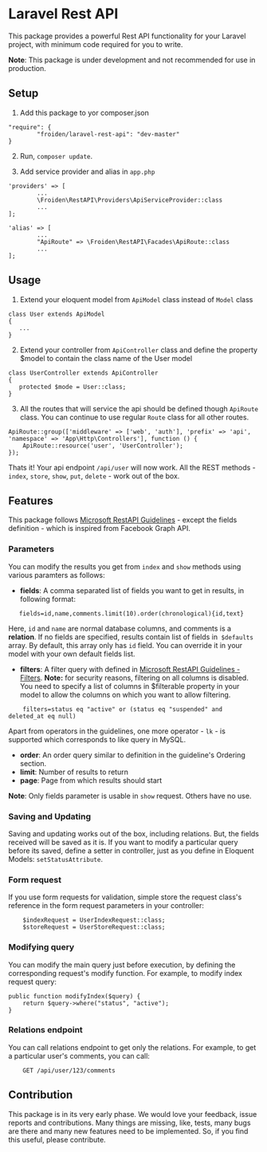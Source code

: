 # Laravel Rest API
This package provides a powerful Rest API functionality for your Laravel project, with minimum code required for you to write.

**Note**: This package is under development and not recommended for use in production.

## Setup
1) Add this package to yor composer.json
```
"require": {
        "froiden/laravel-rest-api": "dev-master"
}
```

2) Run, `composer update`.

3) Add service provider and alias in `app.php`

```
'providers' => [
		...
        \Froiden\RestAPI\Providers\ApiServiceProvider::class
		...
];

'alias' => [
		...
        "ApiRoute" => \Froiden\RestAPI\Facades\ApiRoute::class
		...
];
```

## Usage
1) Extend your eloquent model from `ApiModel` class instead of `Model` class
```
class User extends ApiModel
{
   ...
}
```
2) Extend your controller from `ApiController` class and define the property $model to contain the class name of the User model

```
class UserController extends ApiController
{
   protected $mode = User::class;
}
```

3) All the routes that will service the api should be defined though `ApiRoute` class. You can continue to use 
regular `Route` class for all other routes.
```
ApiRoute::group(['middleware' => ['web', 'auth'], 'prefix' => 'api', 'namespace' => 'App\Http\Controllers'], function () {
    ApiRoute::resource('user', 'UserController');
});
```

Thats it! Your api endpoint `/api/user` will now work. All the REST methods - `index`, `store`, `show`, `put`, `delete` - work out of the box.

## Features

This package follows [Microsoft RestAPI Guidelines](https://github.com/Microsoft/api-guidelines/blob/master/Guidelines.md) - except the fields definition - which is inspired from Facebook Graph API.

### Parameters
You can modify the results you get from `index` and `show` methods using various paramters as follows:

* **fields**: A comma separated list of fields you want to get in results, in following format:
```
   fields=id,name,comments.limit(10).order(chronological){id,text}
```
Here, `id` and `name` are normal database columns, and comments is a **relation**. If no fields are specified, results contain list of fields in` $defaults` array. By default, this array only has `id` field. You can override it in your model with your own default fields list.

* **filters**: A filter query with defined in [Microsoft RestAPI Guidelines - Filters](https://github.com/Microsoft/api-guidelines/blob/master/Guidelines.md#97-filtering). **Note:** for security reasons, filtering on all columns is disabled. You need to specify a list of columns in $filterable property in your model to allow the columns on which you want to allow filtering.

```
	filters=status eq "active" or (status eq "suspended" and deleted_at eq null)
```
Apart from operators in the guidelines, one more operator - `lk` - is supported which corresponds to like query in MySQL.

* **order**: An order query similar to definition in the guideline's Ordering section.
* **limit**: Number of results to return
* **page**: Page from which results should start

**Note**: Only fields parameter is usable in `show` request. Others have no use.

### Saving and Updating

Saving and updating works out of the box, including relations. But, the fields received will be saved as it is. If you want to modify a particular query before its saved, define a setter in controller, just as you define in Eloquent Models: `setStatusAttribute`.

### Form request

If you use form requests for validation, simple store the request class's reference in the form request parameters in your controller:
```
	$indexRequest = UserIndexRequest::class;
	$storeRequest = UserStoreRequest::class;
```

### Modifying query

You can modify the main query just before execution, by defining the corresponding request's modify function. For example, to modify index request query:

```
public function modifyIndex($query) {
	return $query->where("status", "active");
}
```

### Relations endpoint

You can call relations endpoint to get only the relations. For example, to get a particular user's comments, you can call:
```
	GET /api/user/123/comments
```

## Contribution
This package is in its very early phase. We would love your feedback, issue reports and contributions. Many things are missing, like, tests, many bugs are there and many new features need to be implemented. So, if you find this useful, please contribute.
